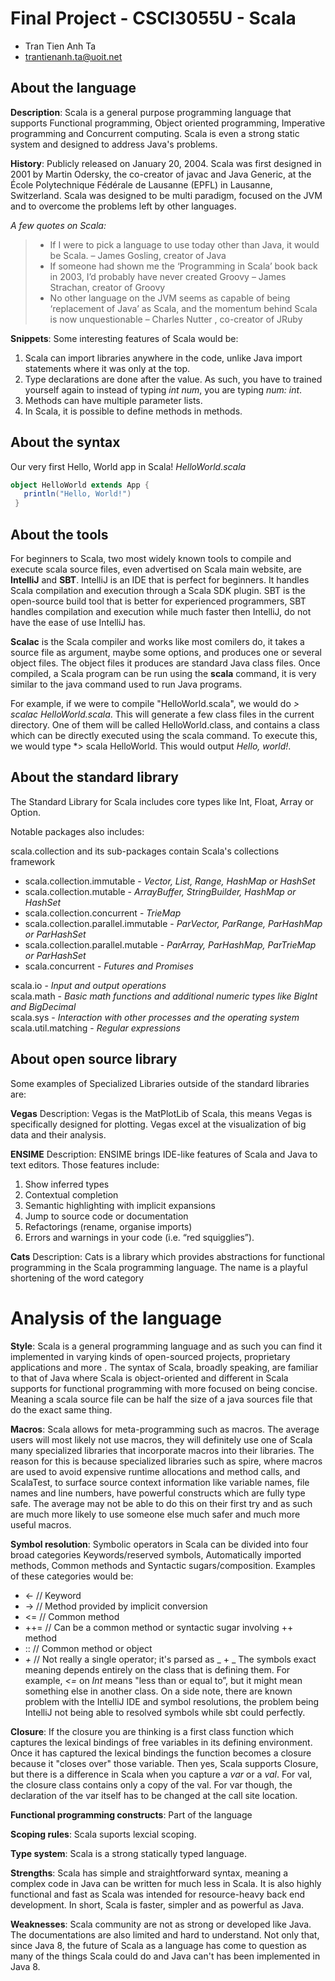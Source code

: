 # Final Project - CSCI3055U - Scala

- Tran Tien Anh Ta
- trantienanh.ta@uoit.net

## About the language

**Description**: Scala is a general purpose programming language that supports Functional programming, Object oriented programming, Imperative programming and Concurrent computing. Scala is even a strong static system and designed to address Java's problems. 

**History**: Publicly released on January 20, 2004. Scala was first designed in 2001 by Martin Odersky, the co-creator of javac and Java Generic, at the École Polytechnique Fédérale de Lausanne (EPFL) in Lausanne, Switzerland. Scala was designed to be multi paradigm, focused on the JVM and to overcome the problems left by other languages. 

*A few quotes on Scala:*
> - If I were to pick a language to use today other than Java, it would be Scala. – James Gosling, creator of Java
> - If someone had shown me the ‘Programming in Scala’ book back in 2003, I’d probably have never created Groovy – James Strachan, creator of Groovy
> - No other language on the JVM seems as capable of being ‘replacement of Java’ as Scala, and the momentum behind Scala is now unquestionable – Charles Nutter , co-creator of JRuby

**Snippets**:
Some interesting features of Scala would be:
1. Scala can import libraries anywhere in the code, unlike Java import statements where it was only at the top.
2. Type declarations are done after the value. As such, you have to trained yourself again to instead of typing *int num*, you are typing *num: int*.
3. Methods can have multiple parameter lists.
4. In Scala, it is possible to define methods in methods.

## About the syntax
Our very first Hello, World app in Scala!
*HelloWorld.scala*
```Scala
object HelloWorld extends App {
   println("Hello, World!")
 }
```

## About the tools
For beginners to Scala, two most widely known tools to compile and execute scala source files, even advertised on Scala main website, are **IntelliJ** and **SBT**. IntelliJ is an IDE that is perfect for beginners. It handles Scala compilation and execution through a Scala SDK plugin. SBT is the open-source build tool that is better for experienced programmers, SBT handles compilation and execution while much faster then IntelliJ, do not have the ease of use IntelliJ has.

**Scalac** is the Scala compiler and works like most comilers do, it takes a source file as argument, maybe some options, and produces one or several object files. The object files it produces are standard Java class files. Once compiled, a Scala program can be run using the **scala** command, it is very similar to the java command used to run Java programs.

For example, if we were to compile "HelloWorld.scala", we would do *> scalac HelloWorld.scala*. This will generate a few class files in the current directory. One of them will be called HelloWorld.class, and contains a class which can be directly executed using the scala command. To execute this, we would type *> scala HelloWorld. This would output *Hello, world!*.

## About the standard library

The Standard Library for Scala includes core types like Int, Float, Array or Option. 

Notable packages also includes:

scala.collection and its sub-packages contain Scala's collections framework
- scala.collection.immutable - *Vector, List, Range, HashMap or HashSet*
- scala.collection.mutable - *ArrayBuffer, StringBuilder, HashMap or HashSet*
- scala.collection.concurrent - *TrieMap*
- scala.collection.parallel.immutable - *ParVector, ParRange, ParHashMap or ParHashSet*
- scala.collection.parallel.mutable - *ParArray, ParHashMap, ParTrieMap or ParHashSet*
- scala.concurrent - *Futures and Promises*

scala.io - *Input and output operations* <br>
scala.math - *Basic math functions and additional numeric types like BigInt and BigDecimal* <br>
scala.sys - *Interaction with other processes and the operating system* <br>
scala.util.matching - *Regular expressions* <br>

## About open source library
Some examples of Specialized Libraries outside of the standard libraries are:

**Vegas**
Description: Vegas is the MatPlotLib of Scala, this means Vegas is specifically designed for plotting. Vegas excel at the visualization of big data and their analysis.

**ENSIME**
Description: ENSIME brings IDE-like features of Scala and Java to text editors. Those features include: 
1. Show inferred types
2. Contextual completion
3. Semantic highlighting with implicit expansions
4. Jump to source code or documentation
5. Refactorings (rename, organise imports)
6. Errors and warnings in your code (i.e. “red squigglies”).

**Cats**
Description: Cats is a library which provides abstractions for functional programming in the Scala programming language. The name is a playful shortening of the word category

# Analysis of the language

**Style**: Scala is a general programming language and as such you can find it implemented in varying kinds of open-sourced projects, proprietary applications and more . The syntax of Scala, broadly speaking, are familiar to that of Java where Scala is object-oriented and different in Scala supports for functional programming with more focused on being concise. Meaning a scala source file can be half the size of a java sources file that do the exact same thing.

**Macros**: Scala allows for meta-programming such as macros. The average users will most likely not use macros, they will definitely use one of Scala many specialized libraries that incorporate macros into their libraries. The reason for this is because specialized libraries such as spire, where macros are used to avoid expensive runtime allocations and method calls, and ScalaTest, to surface source context information like variable names, file names and line numbers, have powerful constructs which are fully type safe. The average may not be able to do this on their first try and as such are much more likely to use someone else much safer and much more useful macros.

**Symbol resolution**: Symbolic operators in Scala can be divided into four broad categories Keywords/reserved symbols, Automatically imported methods, Common methods and Syntactic sugars/composition. Examples of these categories would be: 
- <-    // Keyword
- ->    // Method provided by implicit conversion
- <=    // Common method
- ++=   // Can be a common method or syntactic sugar involving ++ method
- ::    // Common method or object
- _+_   // Not really a single operator; it's parsed as _ + _
The symbols exact meaning depends entirely on the class that is defining them. For example, *<=* on *Int* means "less than or equal to”, but it might mean something else in another class. On a side note, there are known problem with the IntelliJ IDE and symbol resolutions, the problem being IntelliJ not being able to resolved symbols while sbt could perfectly. 

**Closure**: If the closure you are thinking is a first class function which captures the lexical bindings of free variables in its defining environment. Once it has captured the lexical bindings the function becomes a closure because it "closes over" those variable. Then yes, Scala supports Closure, but there is a difference in Scala when you capture a *var* or a *val*. For val, the closure class contains only a copy of the val. For var though, the declaration of the var itself has to be changed at the call site location.

**Functional programming constructs**: Part of the language

**Scoping rules**: Scala suports lexcial scoping.

**Type system**: Scala is a strong statically typed language.

**Strengths**: Scala has simple and straightforward syntax, meaning a complex code in Java can be written for much less in Scala. It is also highly functional and fast as Scala was intended for resource-heavy back end development. In short, Scala is faster, simpler and as powerful as Java.

**Weaknesses**: Scala community are not as strong or developed like Java. The documentations are also limited and hard to understand. Not only that, since Java 8, the future of Scala as a language has come to question as many of the things Scala could do and Java can't has been implemented in Java 8. 
